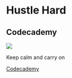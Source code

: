 # Hustle Hard
 
<body>
    <h2>Codecademy</h2>
    <a href="http://www.codecademy.com/"><img src="http://cdn-production.codecademy.com/assets/logo/logo--dark-blue-bf11002ce1caecdfb9fec8d3286b8a8d.svg/"/></a>
    <p>Keep calm and carry on</p>
    <a href="http://www.codecademy.com/">Codecademy</a>
</body>    
</html>
